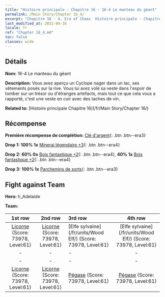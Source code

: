 ```yaml
---
title: "Histoire principale - Chapitre 16 - 16-4 Le manteau du géant"
permalink: /Main Story/Chapter 16_4/
excerpt: "Chapitre 16 - 4. Era of Chaos  Histoire principale - Chapitre 16_4. 16-4 Le manteau du géant"
last_modified_at: 2021-04-16
locale: fr
ref: "Chapter 16_4.md"
toc: false
classes: wide
---
```


## Détails

 **Nom:** 16-4 Le manteau du géant

 **Description:** Vous avez aperçu un Cyclope nager dans un lac, ses vêtements posés sur la rive. Vous lui avez volé sa veste dans l'espoir de tomber sur un trésor ou d'étranges artefacts, mais tout ce que cela vous a rapporté, c'est une veste en cuir avec des taches de vin.

 **Related to:** [Histoire principale Chapitre 16](/fr/Main Story/Chapter 16/)

## Récompense

 **Première récompense de complétion:** [Clé d'argent](/fr/Items/con_693/){: .btn .btn--era3}

 **Drop 1:** **100% 1x** [Minerai légendaire +3](/fr/Items/mat_54/){: .btn .btn--era4}

 **Drop 2:** **60% 0x** [Bois fantastique +2](/fr/Items/mat_48/){: .btn .btn--era4}, **40% 1x** [Bois fantastique +2](/fr/Items/mat_48/){: .btn .btn--era4}

 **Drop 3:** **100% 1x** [Parchemins de sorts](/fr/Items/con_694/){: .btn .btn--era3}


## Fight against Team
 **Hero:** h_Adelaide

 **Team:**


  | 1st row | 2nd row | 3rd row | 4th row |
  |:----:|:----:|:----|:----:|
  | [Licorne](/fr/units/Unicorn/) (Score: 73978, Level:61)  | [Licorne](/fr/units/Unicorn/) (Score: 73978, Level:61)  | [Elfe sylvaine](/fr/units/Wood Elf/) (Score: 73978, Level:61)  | [Elfe sylvaine](/fr/units/Wood Elf/) (Score: 73978, Level:61)  |
  | - | - | - | - |
  | - | - | - | - |
  | [Licorne](/fr/units/Unicorn/) (Score: 73978, Level:61)  | [Licorne](/fr/units/Unicorn/) (Score: 73978, Level:61)  | [Pégase](/fr/units/Pegasus/) (Score: 73978, Level:61)  | [Pégase](/fr/units/Pegasus/) (Score: 73978, Level:61)  |


